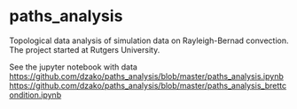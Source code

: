 # paths_analysis

Topological data analysis of simulation data on Rayleigh-Bernad convection. 
The project started at Rutgers University.

See the jupyter notebook with data  
https://github.com/dzako/paths_analysis/blob/master/paths_analysis.ipynb  
https://github.com/dzako/paths_analysis/blob/master/paths_analysis_brettcondition.ipynb
